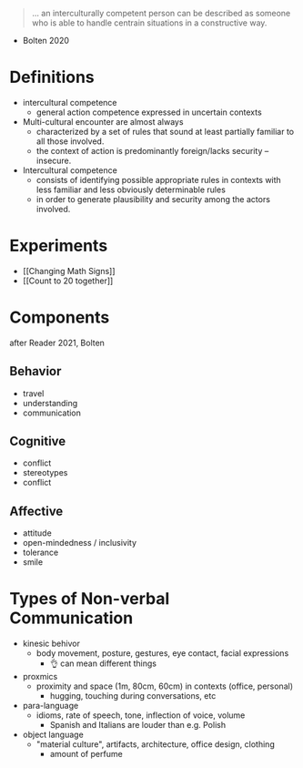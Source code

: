 > ... an interculturally competent person can be described as someone who is able to handle centrain situations in a constructive way.
- Bolten 2020

# Definitions
- intercultural competence
	- general action competence expressed in uncertain contexts
- Multi-cultural encounter are almost always
	- characterized by a set of rules that sound at least partially familiar to all those involved.
	- the context of action is predominantly foreign/lacks security – insecure.
- Intercultural competence 
	- consists of identifying possible appropriate rules in contexts with less familiar and less obviously determinable rules
	- in order to generate plausibility and security among the actors involved.

# Experiments
- [[Changing Math Signs]]
- [[Count to 20 together]]

# Components
after Reader 2021, Bolten

## Behavior
- travel
- understanding
- communication

## Cognitive
- conflict
- stereotypes
- conflict

## Affective
- attitude
- open-mindedness / inclusivity
- tolerance
- smile

# Types of Non-verbal Communication
- kinesic behivor
	- body movement, posture, gestures, eye contact, facial expressions
		- 👌 can mean different things
- proxmics
	- proximity and space (1m, 80cm, 60cm) in contexts (office, personal)
		- hugging, touching during conversations, etc
- para-language
	- idioms, rate of speech, tone, inflection of voice, volume
		- Spanish and Italians are louder than e.g. Polish
- object language
	- "material culture", artifacts, architecture, office design, clothing
		- amount of perfume
